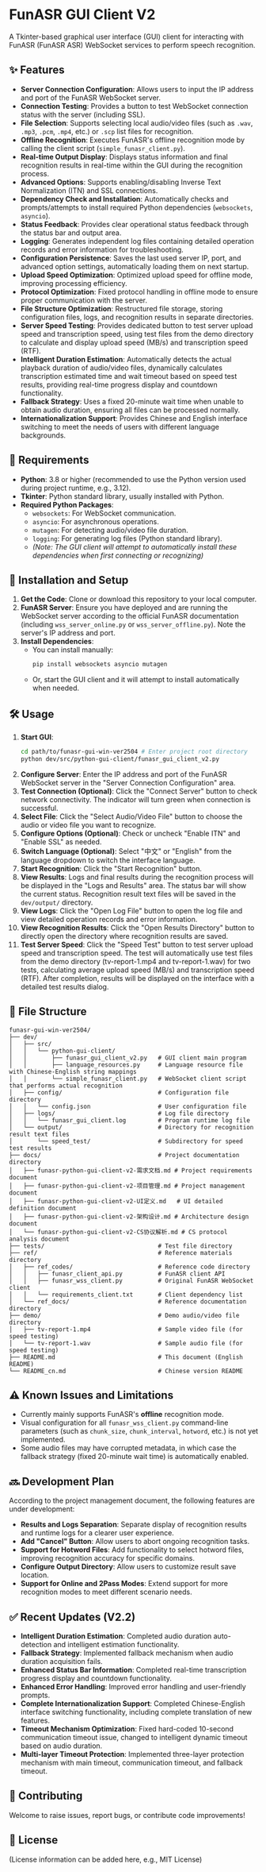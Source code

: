 # FunASR GUI Client V2

A Tkinter-based graphical user interface (GUI) client for interacting with FunASR (FunASR ASR) WebSocket services to perform speech recognition.

## ✨ Features

*   **Server Connection Configuration**: Allows users to input the IP address and port of the FunASR WebSocket server.
*   **Connection Testing**: Provides a button to test WebSocket connection status with the server (including SSL).
*   **File Selection**: Supports selecting local audio/video files (such as `.wav`, `.mp3`, `.pcm`, `.mp4`, etc.) or `.scp` list files for recognition.
*   **Offline Recognition**: Executes FunASR's offline recognition mode by calling the client script (`simple_funasr_client.py`).
*   **Real-time Output Display**: Displays status information and final recognition results in real-time within the GUI during the recognition process.
*   **Advanced Options**: Supports enabling/disabling Inverse Text Normalization (ITN) and SSL connections.
*   **Dependency Check and Installation**: Automatically checks and prompts/attempts to install required Python dependencies (`websockets`, `asyncio`).
*   **Status Feedback**: Provides clear operational status feedback through the status bar and output area.
*   **Logging**: Generates independent log files containing detailed operation records and error information for troubleshooting.
*   **Configuration Persistence**: Saves the last used server IP, port, and advanced option settings, automatically loading them on next startup.
*   **Upload Speed Optimization**: Optimized upload speed for offline mode, improving processing efficiency.
*   **Protocol Optimization**: Fixed protocol handling in offline mode to ensure proper communication with the server.
*   **File Structure Optimization**: Restructured file storage, storing configuration files, logs, and recognition results in separate directories.
*   **Server Speed Testing**: Provides dedicated button to test server upload speed and transcription speed, using test files from the demo directory to calculate and display upload speed (MB/s) and transcription speed (RTF).
*   **Intelligent Duration Estimation**: Automatically detects the actual playback duration of audio/video files, dynamically calculates transcription estimated time and wait timeout based on speed test results, providing real-time progress display and countdown functionality.
*   **Fallback Strategy**: Uses a fixed 20-minute wait time when unable to obtain audio duration, ensuring all files can be processed normally.
*   **Internationalization Support**: Provides Chinese and English interface switching to meet the needs of users with different language backgrounds.

## 🐍 Requirements

*   **Python**: 3.8 or higher (recommended to use the Python version used during project runtime, e.g., 3.12).
*   **Tkinter**: Python standard library, usually installed with Python.
*   **Required Python Packages**:
    *   `websockets`: For WebSocket communication.
    *   `asyncio`: For asynchronous operations.
    *   `mutagen`: For detecting audio/video file duration.
    *   `logging`: For generating log files (Python standard library).
    *   *(Note: The GUI client will attempt to automatically install these dependencies when first connecting or recognizing)*

## 🚀 Installation and Setup

1.  **Get the Code**: Clone or download this repository to your local computer.
2.  **FunASR Server**: Ensure you have deployed and are running the WebSocket server according to the official FunASR documentation (including `wss_server_online.py` or `wss_server_offline.py`). Note the server's IP address and port.
3.  **Install Dependencies**:
    *   You can install manually:
        ```bash
        pip install websockets asyncio mutagen
        ```
    *   Or, start the GUI client and it will attempt to install automatically when needed.

## 🛠️ Usage

1.  **Start GUI**:
    ```bash
    cd path/to/funasr-gui-win-ver2504 # Enter project root directory
    python dev/src/python-gui-client/funasr_gui_client_v2.py
    ```
2.  **Configure Server**: Enter the IP address and port of the FunASR WebSocket server in the "Server Connection Configuration" area.
3.  **Test Connection (Optional)**: Click the "Connect Server" button to check network connectivity. The indicator will turn green when connection is successful.
4.  **Select File**: Click the "Select Audio/Video File" button to choose the audio or video file you want to recognize.
5.  **Configure Options (Optional)**: Check or uncheck "Enable ITN" and "Enable SSL" as needed.
6.  **Switch Language (Optional)**: Select "中文" or "English" from the language dropdown to switch the interface language.
7.  **Start Recognition**: Click the "Start Recognition" button.
8.  **View Results**: Logs and final results during the recognition process will be displayed in the "Logs and Results" area. The status bar will show the current status. Recognition result text files will be saved in the `dev/output/` directory.
9.  **View Logs**: Click the "Open Log File" button to open the log file and view detailed operation records and error information.
10. **View Recognition Results**: Click the "Open Results Directory" button to directly open the directory where recognition results are saved.
11. **Test Server Speed**: Click the "Speed Test" button to test server upload speed and transcription speed. The test will automatically use test files from the demo directory (tv-report-1.mp4 and tv-report-1.wav) for two tests, calculating average upload speed (MB/s) and transcription speed (RTF). After completion, results will be displayed on the interface with a detailed test results dialog.

## 📁 File Structure

```
funasr-gui-win-ver2504/
├── dev/
│   ├── src/
│   │   └── python-gui-client/
│   │       ├── funasr_gui_client_v2.py   # GUI client main program
│   │       ├── language_resources.py     # Language resource file with Chinese-English string mappings
│   │       └── simple_funasr_client.py   # WebSocket client script that performs actual recognition
│   ├── config/                           # Configuration file directory
│   │   └── config.json                   # User configuration file
│   ├── logs/                             # Log file directory
│   │   └── funasr_gui_client.log         # Program runtime log file
│   └── output/                           # Directory for recognition result text files
│       └── speed_test/                   # Subdirectory for speed test results
├── docs/                                 # Project documentation directory
│   ├── funasr-python-gui-client-v2-需求文档.md # Project requirements document
│   ├── funasr-python-gui-client-v2-项目管理.md # Project management document
│   ├── funasr-python-gui-client-v2-UI定义.md   # UI detailed definition document
│   ├── funasr-python-gui-client-v2-架构设计.md # Architecture design document
│   └── funasr-python-gui-client-v2-CS协议解析.md # CS protocol analysis document
├── tests/                                # Test file directory
├── ref/                                  # Reference materials directory
│   ├── ref_codes/                        # Reference code directory
│   │   ├── funasr_client_api.py          # FunASR client API
│   │   ├── funasr_wss_client.py          # Original FunASR WebSocket client
│   │   └── requirements_client.txt       # Client dependency list
│   └── ref_docs/                         # Reference documentation directory
├── demo/                                 # Demo audio/video file directory
│   ├── tv-report-1.mp4                   # Sample video file (for speed testing)
│   └── tv-report-1.wav                   # Sample audio file (for speed testing)
├── README.md                             # This document (English README)
└── README_cn.md                          # Chinese version README
```

## ⚠️ Known Issues and Limitations

*   Currently mainly supports FunASR's **offline** recognition mode.
*   Visual configuration for all `funasr_wss_client.py` command-line parameters (such as `chunk_size`, `chunk_interval`, `hotword`, etc.) is not yet implemented.
*   Some audio files may have corrupted metadata, in which case the fallback strategy (fixed 20-minute wait time) is automatically enabled.

## 🔜 Development Plan

According to the project management document, the following features are under development:

*   **Results and Logs Separation**: Separate display of recognition results and runtime logs for a clearer user experience.
*   **Add "Cancel" Button**: Allow users to abort ongoing recognition tasks.
*   **Support for Hotword Files**: Add functionality to select hotword files, improving recognition accuracy for specific domains.
*   **Configure Output Directory**: Allow users to customize result save location.
*   **Support for Online and 2Pass Modes**: Extend support for more recognition modes to meet different scenario needs.

## ✅ Recent Updates (V2.2)

*   **Intelligent Duration Estimation**: Completed audio duration auto-detection and intelligent estimation functionality.
*   **Fallback Strategy**: Implemented fallback mechanism when audio duration acquisition fails.
*   **Enhanced Status Bar Information**: Completed real-time transcription progress display and countdown functionality.
*   **Enhanced Error Handling**: Improved error handling and user-friendly prompts.
*   **Complete Internationalization Support**: Completed Chinese-English interface switching functionality, including complete translation of new features.
*   **Timeout Mechanism Optimization**: Fixed hard-coded 10-second communication timeout issue, changed to intelligent dynamic timeout based on audio duration.
*   **Multi-layer Timeout Protection**: Implemented three-layer protection mechanism with main timeout, communication timeout, and fallback timeout.

## 🤝 Contributing

Welcome to raise issues, report bugs, or contribute code improvements!

## 📄 License

(License information can be added here, e.g., MIT License) 